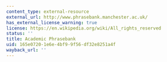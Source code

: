 ```yaml
---
content_type: external-resource
external_url: http://www.phrasebank.manchester.ac.uk/
has_external_license_warning: true
license: https://en.wikipedia.org/wiki/All_rights_reserved
status: ''
title: Academic Phrasebank
uid: 165e0720-1e6e-4bf9-9f56-df32e8251a4f
wayback_url: ''
---
```

